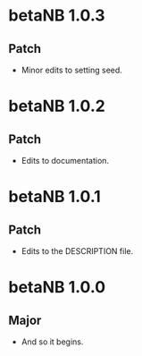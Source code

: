 # betaNB 1.0.3

## Patch

* Minor edits to setting seed.

# betaNB 1.0.2

## Patch

* Edits to documentation.

# betaNB 1.0.1

## Patch

* Edits to the DESCRIPTION file.

# betaNB 1.0.0

## Major

* And so it begins.
